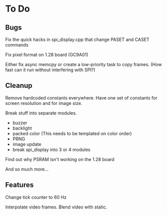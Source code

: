 # To Do

## Bugs

Fix the quick hacks in spi_display.cpp that change PASET
and CASET commands

Fix pixel format on 1.28 board (GC9A01)

Either fix async memcpy or create a low-priority task to copy
frames.  (How fast can it run without interfering with SPI?)

## Cleanup

Remove hardcoded constants everywhere.  Have one set of constants
for screen resolution and for image size.

Break stuff into separate modules.

  * buzzer
  * backlight
  * packed color  (This needs to be templated on color order)
  * PRNG
  * image update
  * break spi_display into 3 or 4 modules

Find out why PSRAM isn't working on the 1.28 board

And so much more...

## Features

Change tick counter to 60 Hz

Interpolate video frames.  Blend video with static.
